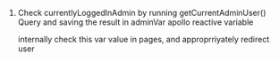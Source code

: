 
1. Check currentlyLoggedInAdmin by running
    getCurrentAdminUser()
    Query and saving the result in
    adminVar apollo reactive variable

      internally check this var value in pages,
      and approprriyately redirect user